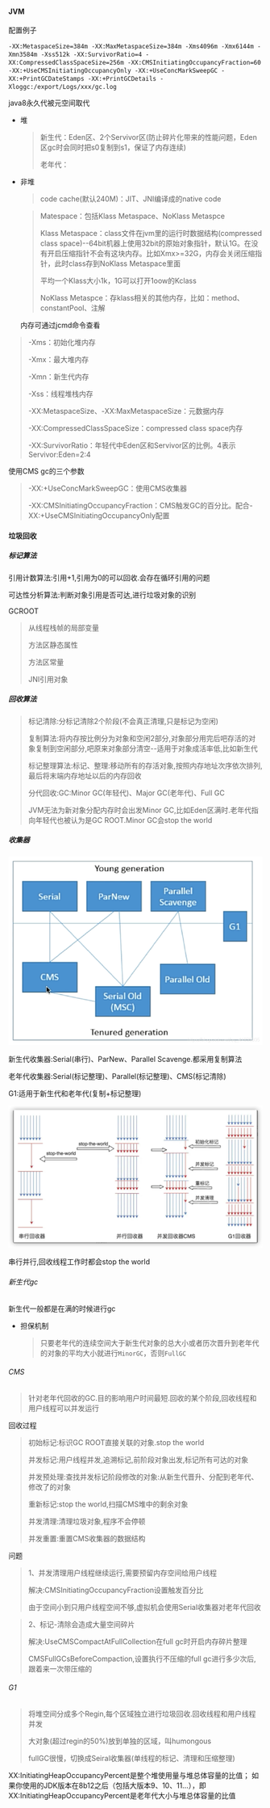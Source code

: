 #### JVM

配置例子

```shell
-XX:MetaspaceSize=384m -XX:MaxMetaspaceSize=384m -Xms4096m -Xmx6144m -Xmn3584m -Xss512k -XX:SurvivorRatio=4 -XX:CompressedClassSpaceSize=256m -XX:CMSInitiatingOccupancyFraction=60 -XX:+UseCMSInitiatingOccupancyOnly -XX:+UseConcMarkSweepGC -XX:+PrintGCDateStamps -XX:+PrintGCDetails -Xloggc:/export/Logs/xxx/gc.log

```

java8永久代被元空间取代

- 堆

  > 新生代：Eden区、2个Servivor区(防止碎片化带来的性能问题，Eden区gc时会同时把s0复制到s1，保证了内存连续)
  >
  > 老年代：

- 非堆

  > code cache(默认240M)：JIT、JNI编译成的native code

  > Matespace：包括Klass Metaspace、NoKlass Metaspce
  >
  > 
  >
  > Klass Metaspace：class文件在jvm里的运行时数据结构(compressed class space)--64bit机器上使用32bit的原始对象指针，默认1G。在没有开启压缩指针不会有这块内存。比如Xmx>=32G，内存会关闭压缩指针，此时class存到NoKlass Metaspace里面
  >
  > 平均一个Klass大小1k，1G可以打开1oow的Kclass
  >
  > 
  >
  > NoKlass Metaspce：存klass相关的其他内存，比如：method、constantPool、注解
  >
  >  
  
  内存可通过jcmd命令查看

> -Xms：初始化堆内存
>
> -Xmx：最大堆内存
>
> -Xmn：新生代内存
>
> -Xss：线程堆栈内存
>
> -XX:MetaspaceSize、-XX:MaxMetaspaceSize：元数据内存
>
> -XX:CompressedClassSpaceSize：compressed class space内存
>
> -XX:SurvivorRatio：年轻代中Eden区和Servivor区的比例。4表示Servivor:Eden=2:4

使用CMS gc的三个参数

> -XX:+UseConcMarkSweepGC：使用CMS收集器
>
> -XX:CMSInitiatingOccupancyFraction：CMS触发GC的百分比。配合-XX:+UseCMSInitiatingOccupancyOnly配置

#### 垃圾回收

##### 标记算法

引用计数算法:引用+1,引用为0的可以回收.会存在循环引用的问题

可达性分析算法:判断对象引用是否可达,进行垃圾对象的识别

GCROOT

> 从线程栈帧的局部变量
>
> 方法区静态属性
>
> 方法区常量
>
> JNI引用对象

##### 回收算法

> 标记清除:分标记清除2个阶段(不会真正清理,只是标记为空闲)
>
> 复制算法:将内存按比例分为对象和空闲2部分,对象部分用完后吧存活的对象复制到空闲部分,吧原来对象部分清空--适用于对象成活率低,比如新生代
>
> 标记整理算法:标记、整理:移动所有的存活对象,按照内存地址次序依次排列,最后将末端内存地址以后的内存回收
>
> 分代回收:GC:Minor GC(年轻代)、Major GC(老年代)、Full GC
>
> JVM无法为新对象分配内存时会出发Minor GC,比如Eden区满时.老年代指向年轻代也被认为是GC ROOT.Minor GC会stop the world

##### 收集器

![垃圾收集器](https://github.com/mirindalover/java-day/blob/master/java/3-JVM/resource/gc.png)

新生代收集器:Serial(串行)、ParNew、Parallel Scavenge.都采用复制算法

老年代收集器:Serial(标记整理)、Parallel(标记整理)、CMS(标记清除)

G1:适用于新生代和老年代(复制+标记整理)

![回收过程](https://github.com/mirindalover/java-day/blob/master/java/3-JVM/resource/gc_2.png)

串行并行,回收线程工作时都会stop the world

###### 新生代gc

新生代一般都是在满的时候进行gc

- 担保机制

  > 只要老年代的连续空间大于新生代对象的总大小或者历次晋升到老年代的对象的平均大小就进行`MinorGC`，否则`FullGC`

###### CMS

> 针对老年代回收的GC.目的影响用户时间最短.回收的某个阶段,回收线程和用户线程可以并发运行

回收过程

> 初始标记:标识GC ROOT直接关联的对象.stop the world
>
> 并发标记:用户线程并发,追溯标记,前阶段对象出发,标记所有可达的对象
>
> 并发预处理:查找并发标记阶段修改的对象:从新生代晋升、分配到老年代、修改了的对象
>
> 重新标记:stop the world,扫描CMS堆中的剩余对象
>
> 并发清理:清理垃圾对象,程序不会停顿
>
> 并发重置:重置CMS收集器的数据结构

问题

> 1、并发清理用户线程继续运行,需要预留内存空间给用户线程
>
> 解决:CMSInitiatingOccupancyFraction设置触发百分比
>
> 由于空间小到只用户线程空间不够,虚拟机会使用Serial收集器对老年代回收

> 2、标记-清除会造成大量空间碎片
>
> 解决:UseCMSCompactAtFullCollection在full gc时开启内存碎片整理
>
> CMSFullGCsBeforeCompaction,设置执行不压缩的full gc进行多少次后,跟着来一次带压缩的

###### G1

> 将堆空间分成多个Regin,每个区域独立进行垃圾回收.回收线程和用户线程并发
>
> 大对象(超过regin的50%)放到单独的区域，叫humongous
>
> fullGC很慢，切换成Seiral收集器(单线程的标记、清理和压缩整理)


XX:InitiatingHeapOccupancyPercent是整个堆使用量与堆总体容量的比值；
如果你使用的JDK版本在8b12之后（包括大版本9、10、11…），即XX:InitiatingHeapOccupancyPercent是老年代大小与堆总体容量的比值

